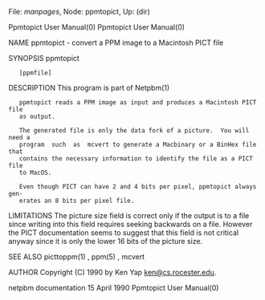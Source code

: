 File: *manpages*,  Node: ppmtopict,  Up: (dir)

Ppmtopict User Manual(0)                              Ppmtopict User Manual(0)



NAME
       ppmtopict - convert a PPM image to a Macintosh PICT file


SYNOPSIS
       ppmtopict

       [ppmfile]


DESCRIPTION
       This program is part of Netpbm(1)

       ppmtopict reads a PPM image as input and produces a Macintosh PICT file
       as output.

       The generated file is only the data fork of a picture.  You will need a
       program  such  as  mcvert to generate a Macbinary or a BinHex file that
       contains the necessary information to identify the file as a PICT  file
       to MacOS.

       Even though PICT can have 2 and 4 bits per pixel, ppmtopict always gen-
       erates an 8 bits per pixel file.


LIMITATIONS
       The picture size field is correct only if the output is to a file since
       writing  into this field requires seeking backwards on a file.  However
       the PICT documentation seems to suggest that this field is not critical
       anyway since it is only the lower 16 bits of the picture size.


SEE ALSO
       picttoppm(1) , ppm(5) , mcvert


AUTHOR
       Copyright (C) 1990 by Ken Yap <ken@cs.rocester.edu>.



netpbm documentation             15 April 1990        Ppmtopict User Manual(0)
